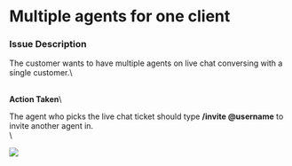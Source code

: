 # Multiple agents for one client

### **Issue Description**

The customer wants to have multiple agents on live chat conversing with a single customer.\


\
**Action Taken**\


The agent who picks the live chat ticket should type **/invite @username** to invite another agent in.\
\


![](https://desk.rocket.chat/galleryDocuments/edbsn5f7d289b10c571a4dba4b0f8f7ae7c4dbba3e063b2eb7df072090e3245baebff1dad286e025f7bbeece22de23273669e?inline=true)
